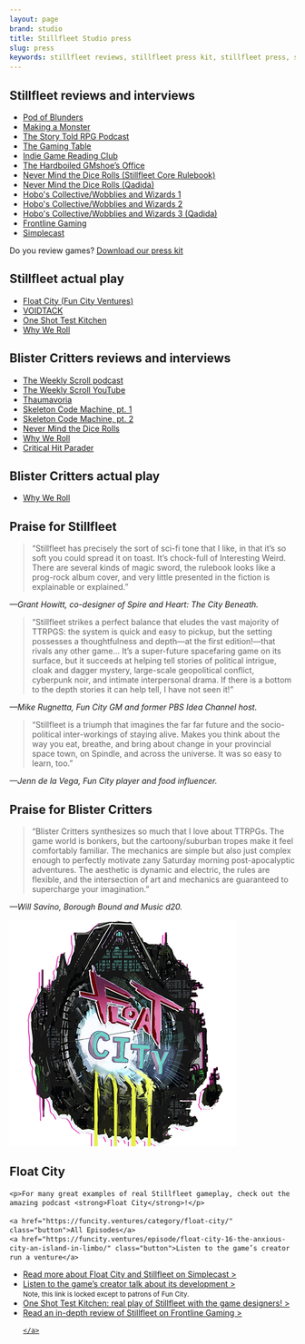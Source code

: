 ```yaml
---
layout: page
brand: studio
title: Stillfleet Studio press
slug: press
keywords: stillfleet reviews, stillfleet press kit, stillfleet press, stillfleet media
---
```


## Stillfleet reviews and interviews

- [Pod of Blunders](https://podofblunders.com/2022/07/25/hearthside-chat-with-wythe-marschall-designer-of-stillfleet/)
- [Making a Monster](https://player.captivate.fm/episode/0bb46b17-4380-4107-9bf8-6937ad2f2fb2)
- [The Story Told RPG Podcast](https://thestorytold.libsyn.com/episode-127-stillfleet)
- [The Gaming Table](https://youtu.be/aCkg1Rkxxxo)
- [Indie Game Reading Club](https://www.indiegamereadingclub.com/indie-game-reading-club/hear-me-out-an-ode-to-passion-projects/)
- [The Hardboiled GMshoe’s Office](https://gmshoe.wordpress.com/2022/08/11/qa-wythe-marschall-stillfleet/)
- [Never Mind the Dice Rolls (Stillfleet Core Rulebook)](https://www.drivethrurpg.com/product/411672/Never-Mind-the-Dice-Rolls-issue-013&affiliate_id=3215362)
- [Never Mind the Dice Rolls (Qadida)](https://www.drivethrurpg.com/product/443125/Never-Mind-the-Dice-Rolls-issue-022)
- [Hobo's Collective/Wobblies and Wizards 1](https://anchor.fm/wobbliesandwizards/episodes/Stillfleet-e1objcg)
- [Hobo's Collective/Wobblies and Wizards 2](https://podcasts.apple.com/no/podcast/wythe-marschall-stillfleet/id1413472662?i=1000599947374)
- [Hobo's Collective/Wobblies and Wizards 3 (Qadida)](https://podcasters.spotify.com/pod/show/hobos/episodes/Episode-01-How-about-some-Superhero-or-Sci-Fi-RPGs-e260vhr)
- [Frontline Gaming](https://www.frontlinegaming.org/2020/09/20/stillfleet-an-indie-ttrpg-review/)
- [Simplecast](https://blog.simplecast.com/fun-city-float-city/)


Do you review games? [Download our press kit](https://stillfleet.itch.io/stillfleet-press-kit)

## Stillfleet actual play

- [Float City (Fun City Ventures)](https://funcity.ventures/category/float-city/)
- [VOIDTACK](https://podcasts.apple.com/us/podcast/voidtack/id1693138295)
- [One Shot Test Kitchen](https://anchor.fm/one-shot-test-kitchen/episodes/Episode-23-1---Stillfleet-Gameplay-e1mifud)
- [Why We Roll](https://podcasts.apple.com/us/podcast/wwr-04-playing-stillfleet/id1710405585?i=1000632494406)

## Blister Critters reviews and interviews

- [The Weekly Scroll podcast](https://podcasters.spotify.com/pod/show/theweeklyscroll/episodes/Ep--128---Interview-Blister-Critters-e2efolf/)
- [The Weekly Scroll YouTube](https://youtu.be/zQvmUP3amQA?si=WELvaPA_ckJEwcGh)
- [Thaumavoria](https://thaumavore.substack.com/p/what-makes-blister-critters-such)
- [Skeleton Code Machine, pt. 1](https://www.skeletoncodemachine.com/p/tony-grasso-part-1)
- [Skeleton Code Machine, pt. 2](https://www.skeletoncodemachine.com/p/tony-grasso-part-2)
- [Never Mind the Dice Rolls](https://preview.drivethrurpg.com/en/product/468398/Never-Mind-the-Dice-Rolls-issue-029)
- [Why We Roll](https://podcasts.apple.com/us/podcast/wwr-11-blister-critters-w-anthony-grasso/id1710405585?i=1000641060901)
- [Critical Hit Parader](https://criticalhitparader.substack.com/p/songs-with-a-story)

## Blister Critters actual play

- [Why We Roll](https://youtu.be/_dXVu_7wUz0?si=K34Mz1HnIKJo-KBt)


## Praise for Stillfleet

> “Stillfleet has precisely the sort of sci-fi tone that I like, in that it’s so soft you could spread it on toast. It’s chock-full of Interesting Weird. There are several kinds of magic sword, the rulebook looks like a prog-rock album cover, and very little presented in the fiction is explainable or explained.”

<cite>—Grant Howitt, co-designer of Spire and Heart: The City Beneath.</cite>

> “Stillfleet strikes a perfect balance that eludes the vast majority of TTRPGS: the system is quick and easy to pickup, but the setting possesses a thoughtfulness and depth—at the first edition!—that rivals any other game… It’s a super-future spacefaring game on its surface, but it succeeds at helping tell stories of political intrigue, cloak and dagger mystery, large-scale geopolitical conflict, cyberpunk noir, and intimate interpersonal drama. If there is a bottom to the depth stories it can help tell, I have not seen it!”

<cite>—Mike Rugnetta, Fun City GM and former PBS Idea Channel host.</cite>

> “Stillfleet is a triumph that imagines the far far future and the socio-political inter-workings of staying alive. Makes you think about the way you eat, breathe, and bring about change in your provincial space town, on Spindle, and across the universe. It was so easy to learn, too.”

<cite>—Jenn de la Vega, Fun City player and food influencer.</cite>

## Praise for Blister Critters

> “Blister Critters synthesizes so much that I love about TTRPGs. The game world is bonkers, but the cartoony/suburban tropes make it feel comfortably familiar. The mechanics are simple but also just complex enough to perfectly motivate zany Saturday morning post-apocalyptic adventures. The aesthetic is dynamic and electric, the rules are flexible, and the intersection of art and mechanics are guaranteed to supercharge your imagination.”

<cite>—Will Savino, Borough Bound and Music d20.</cite>


<section class="half-width feature" id="press-float-city">
  <img src="/assets/img/third-party/float-city.png" />

  <article>
    <h2>Float City</h2>

    <p>For many great examples of real Stillfleet gameplay, check out the amazing podcast <strong>Float City</strong>!</p>

    <a href="https://funcity.ventures/category/float-city/" class="button">All Episodes</a>
    <a href="https://funcity.ventures/episode/float-city-16-the-anxious-city-an-island-in-limbo/" class="button">Listen to the game’s creator run a venture</a>
  </article>
</section>

<ul class="button-list">
  <li>
    <a href="https://blog.simplecast.com/fun-city-float-city/" class="external simplecast">
      Read more about Float City and Stillfleet on Simplecast >
    </a>
  </li>
  <li>
    <a href="https://www.patreon.com/posts/float-chatty-15-50370849" class="external patreon">
      Listen to the game’s creator talk about its development >
    </a><br />
    <small>Note, this link is locked except to patrons of Fun City.</small>    
  </li>

  <li>
    <a href="https://anchor.fm/one-shot-test-kitchen/episodes/Episode-23-1---Stillfleet-Gameplay-e1mifud" class="external spotify">
      One Shot Test Kitchen: real play of Stillfleet with the game designers! >
    </a>
  </li>

  <li>
    <a href="https://www.frontlinegaming.org/2020/09/20/stillfleet-an-indie-ttrpg-review/" class="external">
      Read an in-depth review of Stillfleet on Frontline Gaming >
      
    </a>
  </li>
</ul>

